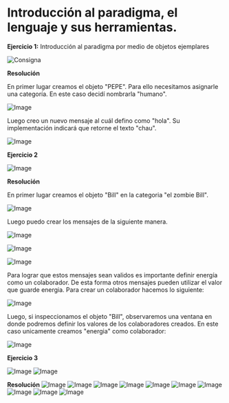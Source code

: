 # Introducción al paradigma, el lenguaje y sus herramientas. 

**Ejercicio 1:** Introducción al paradigma por medio de objetos ejemplares 

![Consigna](https://github.com/user-attachments/assets/bc841865-ad99-4650-9386-358527f799b9)
  
**Resolución**

En primer lugar creamos el objeto "PEPE". Para ello necesitamos asignarle una categoría. En este caso decidí nombrarla "humano". 

![Image](https://github.com/user-attachments/assets/1a2b6999-0a11-4f0e-9acb-7497c30f351a)

Luego creo un nuevo mensaje al cuál defino como "hola". Su implementación indicará que retorne el texto "chau".

![Image](https://github.com/user-attachments/assets/051958ba-19f7-4cb0-a62a-e515e171169b)

**Ejercicio 2** 

![Image](https://github.com/user-attachments/assets/90bfc61a-1e6b-45e0-a1d1-f4c7aa11dc6e)


**Resolución**

En primer lugar creamos el objeto "Bill" en la categoria "el zombie Bill". 

![Image](https://github.com/user-attachments/assets/0a06c970-72ab-424b-a3f6-39a0648a7917)

Luego puedo crear los mensajes de la siguiente manera. 

![Image](https://github.com/user-attachments/assets/a5a38688-ff85-4e4d-8f50-5da9a8e729a9)

![Image](https://github.com/user-attachments/assets/ff170412-a47a-48ab-b214-56e7a0db107a)

![Image](https://github.com/user-attachments/assets/a4f2e10b-ecb9-4546-beae-724dab791ff8)

Para lograr que estos mensajes sean validos es importante definir energía como un colaborador. De esta forma otros mensajes pueden utilizar el valor que guarde energia. Para crear un colaborador hacemos lo siguiente:

![Image](https://github.com/user-attachments/assets/d5ef2ad4-7eeb-47cf-a99f-1a757654a491)

Luego, si inspeccionamos el objeto "Bill", observaremos una ventana en donde podremos definir los valores de los colaboradores creados. En este caso unicamente creamos "energia" como colaborador:

![Image](https://github.com/user-attachments/assets/d0a86a7d-8499-434a-a2cd-c64f88b903b9)


**Ejercicio 3**

![Image](https://github.com/user-attachments/assets/83ffe503-89df-45c8-82a0-df6798394d86) ![Image](https://github.com/user-attachments/assets/e8099daf-c6cb-4285-8df9-4b426ffa018b)


**Resolución**
![Image](https://github.com/user-attachments/assets/d7be3612-7203-4365-875f-98dc82bac452)
![Image](https://github.com/user-attachments/assets/e8209cca-d9ac-4baa-858e-56faf2cf6eaa)
![Image](https://github.com/user-attachments/assets/5988dbb7-61cb-49ee-8d67-3a74e9a67773)
![Image](https://github.com/user-attachments/assets/8bcd22b3-68c5-4cb8-b715-d745f2ec3527)
![Image](https://github.com/user-attachments/assets/a81bc695-3275-4326-99ed-ead06f944350)
![Image](https://github.com/user-attachments/assets/f838b0fa-44a5-4d46-820c-76a603f5afc7)
![Image](https://github.com/user-attachments/assets/d2c81fae-5097-4d50-ba29-0f10dda310b4)
![Image](https://github.com/user-attachments/assets/5a83f1ca-396e-434e-a6e0-0d9c4b9094a1)
![Image](https://github.com/user-attachments/assets/b1f49331-39de-4106-848b-756a2c13481d)
![Image](https://github.com/user-attachments/assets/cea6ebb9-c2b5-4cb8-89fe-aa8a7235231f)
